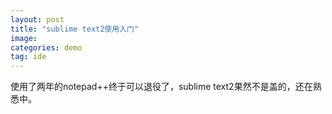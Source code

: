```yaml
---
layout: post
title: "sublime text2使用入门"
image:
categories: demo
tag: ide
---
```

使用了两年的notepad++终于可以退役了，sublime text2果然不是盖的，还在熟悉中。
